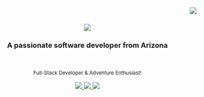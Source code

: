 <img align="right" src="https://visitor-badge.laobi.icu/badge?page_id=martinpac.martinpac" />

<h1 align="center">
    <img src="https://readme-typing-svg.herokuapp.com/?font=Courier&size=35&center=true&vCenter=true&width=500&height=70&duration=4000&lines=Hello!+👋;+I'm+Martin+Pacheco!;" />
</h1>

<h3 align="center">A passionate software developer from Arizona</h3>

<br/>

<div align="center">
 
  <sub>Full-Stack Developer & Adventure Enthusiast!</sub>

</div>

<div align="center"> 
  <a href="mailto:pachecomartin06@gmail.com">
    <img src="https://img.shields.io/badge/Gmail-333333?style=for-the-badge&logo=gmail&logoColor=red" />
  </a>
  <a href="https://linkedin.com/in/mpac" target="_blank">
    <img src="https://img.shields.io/badge/LinkedIn-0077B5?style=for-the-badge&logo=linkedin&logoColor=white" target="_blank" />
  </a>
  <a href="https://martinpac.github.io" target="_blank">
     <img src="https://img.shields.io/badge/Portfolio-FF5722?style=for-the-badge&logo=todoist&logoColor=white" target="_blank" /> <!-- sqlite, safari, google-chrome are other good icon options -->
  </a>
</div>
